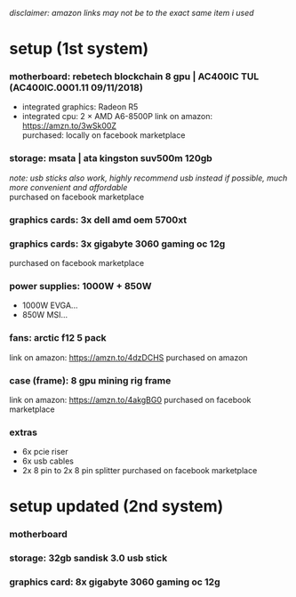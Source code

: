_disclaimer: amazon links may not be to the exact same item i used_
# setup (1st system)

### motherboard: rebetech blockchain 8 gpu | AC400IC TUL (AC400IC.0001.11 09/11/2018)
- integrated graphics: Radeon R5
- integrated cpu: 2 × AMD A6-8500P
link on amazon: https://amzn.to/3wSk00Z  
purchased: locally on facebook marketplace  

### storage: msata | ata kingston suv500m 120gb
_note: usb sticks also work, highly recommend usb instead if possible, much more convenient and affordable_  
purchased on facebook marketplace  

### graphics cards: 3x dell amd oem 5700xt
### graphics cards: 3x gigabyte 3060 gaming oc 12g
purchased on facebook marketplace  

### power supplies: 1000W + 850W
- 1000W EVGA...
- 850W MSI...

### fans: arctic f12 5 pack  
link on amazon: https://amzn.to/4dzDCHS
purchased on amazon

### case (frame): 8 gpu mining rig frame
link on amazon: https://amzn.to/4akgBG0
purchased on facebook marketplace

### extras
- 6x pcie riser
- 6x usb cables
- 2x 8 pin to 2x 8 pin splitter
purchased on facebook marketplace

# setup updated (2nd system)

### motherboard

### storage: 32gb sandisk 3.0 usb stick
### graphics card: 8x gigabyte 3060 gaming oc 12g





